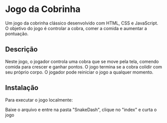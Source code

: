 # Jogo da Cobrinha

Um jogo da cobrinha clássico desenvolvido com HTML, CSS e JavaScript. O objetivo do jogo é controlar a cobra, comer a comida e aumentar a pontuação.

## Descrição

Neste jogo, o jogador controla uma cobra que se move pela tela, comendo comida para crescer e ganhar pontos. O jogo termina se a cobra colidir com seu próprio corpo. 
O jogador pode reiniciar o jogo a qualquer momento.

## Instalação

Para executar o jogo localmente:

Baixe o arquivo e entre na pasta "SnakeDash", clique  no "index" e curta o jogo
